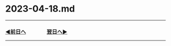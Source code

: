 # 2023-04-18.md

---
### [◀️前日へ](https://github.com/yuasys/chatty-journal/blob/main/2023/04/2023-04-17.md)&emsp;&emsp;&emsp;&emsp;[翌日へ▶️](https://github.com/yuasys/chatty-journal/blob/main/2023/04/2023-04-19.md)

---

